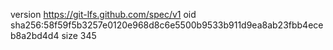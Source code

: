 version https://git-lfs.github.com/spec/v1
oid sha256:58f59f5b3257e0120e968d8c6e5500b9533b911d9ea8ab23fbb4eceb8a2bd4d4
size 345
